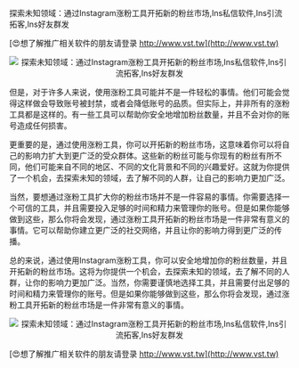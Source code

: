 探索未知领域：通过Instagram涨粉工具开拓新的粉丝市场,Ins私信软件,Ins引流拓客,Ins好友群发

[😍想了解推广相关软件的朋友请登录 http://www.vst.tw](http://www.vst.tw)

 <center><img src="https://vst.tw/MP4/tuiguang/png/2.png" alt="探索未知领域：通过Instagram涨粉工具开拓新的粉丝市场,Ins私信软件,Ins引流拓客,Ins好友群发"></center>

但是，对于许多人来说，使用涨粉工具可能并不是一件轻松的事情。他们可能会觉得这样做会导致账号被封禁，或者会降低账号的品质。但实际上，并非所有的涨粉工具都是这样的。有一些工具可以帮助你安全地增加粉丝数量，并且不会对你的账号造成任何损害。

更重要的是，通过使用涨粉工具，你可以开拓新的粉丝市场，这意味着你可以将自己的影响力扩大到更广泛的受众群体。这些新的粉丝可能与你现有的粉丝有所不同，他们可能来自不同的地区、不同的文化背景和不同的兴趣爱好。这就为你提供了一个机会，去探索未知的领域，去了解不同的人群，让自己的影响力更加广泛。

当然，要想通过涨粉工具扩大你的粉丝市场并不是一件容易的事情。你需要选择一个可信的工具，并且需要投入足够的时间和精力来管理你的账号。但是如果你能够做到这些，那么你将会发现，通过涨粉工具开拓新的粉丝市场是一件非常有意义的事情。它可以帮助你建立更广泛的社交网络，并且让你的影响力得到更广泛的传播。

总的来说，通过使用Instagram涨粉工具，你可以安全地增加你的粉丝数量，并且开拓新的粉丝市场。这将为你提供一个机会，去探索未知的领域，去了解不同的人群，让你的影响力更加广泛。当然，你需要谨慎地选择工具，并且需要付出足够的时间和精力来管理你的账号。但是如果你能够做到这些，那么你将会发现，通过涨粉工具开拓新的粉丝市场是一件非常有意义的事情。

 <center><img src="https://vst.tw/MP4/tuiguang/png/0.png" alt="探索未知领域：通过Instagram涨粉工具开拓新的粉丝市场,Ins私信软件,Ins引流拓客,Ins好友群发"></center>

[😍想了解推广相关软件的朋友请登录 http://www.vst.tw](http://www.vst.tw)



